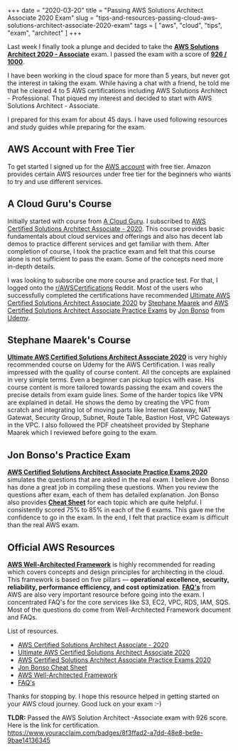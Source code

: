 +++
date = "2020-03-20"
title = "Passing AWS Solutions Architect Associate 2020 Exam"
slug = "tips-and-resources-passing-cloud-aws-solutions-architect-associate-2020-exam"
tags = [
    "aws", "cloud", 
    "tips",
    "exam",
    "architect"
]
+++

Last week I finally took a plunge and decided to take the **[AWS Solutions Architect 2020 - Associate](https://aws.amazon.com/certification/certified-solutions-architect-associate/)** exam. I passed the exam with a score of **[926 / 1000](https://www.certmetrics.com/amazon/public/badge.aspx?i=1&t=c&d=2020-03-14&ci=AWS01122340)**.

I have been working in the cloud space for more than 5 years, but never got the interest in taking the exam. While having a chat with a friend, he told me that he cleared 4 to 5 AWS certifications including AWS Solutions Architect - Professional. That piqued my interest and decided to start with AWS Solutions Architect - Associate.

I prepared for this exam for about 45 days. I have used following resources and study guides while preparing for the exam.

## AWS Account with Free Tier

To get started I signed up for the [AWS account](https://aws.amazon.com/free/) with free tier. Amazon provides certain AWS resources under free tier for the beginners who wants to try and use different services.

## A Cloud Guru's Course

Initially started with course from [A Cloud Guru](https://acloud.guru). I subscribed to [AWS Certified Solutions Architect Associate - 2020](https://learn.acloud.guru/course/aws-certified-solutions-architect-associate/dashboard). This course provides basic fundamentals about cloud services and offerings and also has decent lab demos to practice different services and get familiar with them. After completion of course, I took the practice exam and felt that this course alone is not sufficient to pass the exam. Some of the concepts need more in-depth details.

I was looking to subscribe one more course and practice test. For that, I logged onto the [r/AWSCertifications](https://reddit.com/r/awscertifications) Reddit. Most of the users who successfully completed the certifications have recommended [Ultimate AWS Certified Solutions Architect Associate 2020](https://www.udemy.com/course/aws-certified-solutions-architect-associate-saa-c02/) by [Stephane Maarek](https://twitter.com/StephaneMaarek) and [AWS Certified Solutions Architect Associate Practice Exams](https://www.udemy.com/course/aws-certified-solutions-architect-associate-amazon-practice-exams-saa-c02/) by [Jon Bonso](https://twitter.com/jonbonso) from [Udemy](https://www.udemy.com/).

## Stephane Maarek's Course

**[Ultimate AWS Certified Solutions Architect Associate 2020](https://www.udemy.com/course/aws-certified-solutions-architect-associate-saa-c02/)** is very highly recommended course on Udemy for the AWS Certification. I was really impressed with the quality of course content. All the concepts are explained in very simple terms. Even a beginner can pickup topics with ease. His course content is more tailored towards passing the exam and covers the precise details from exam guide lines. Some of the harder topics like VPN are explained in detail. He shows the demo by creating the VPC from scratch and integrating lot of moving parts like Internet Gateway, NAT Gatewat, Security Group, Subnet, Route Table, Bastion Host, VPC Gateways in the VPC. I also followed the PDF cheatsheet provided by Stephane Maarek which I reviewed before going to the exam.

## Jon Bonso's Practice Exam

**[AWS Certified Solutions Architect Associate Practice Exams 2020](https://www.udemy.com/course/aws-certified-solutions-architect-associate-amazon-practice-exams-saa-c02/)** simulates the questions that are asked in the real exam. I believe Jon Bonso has done a great job in compiling these questions. When you review the questions after exam, each of them has detailed explanation. Jon Bonso also provides **[Cheat Sheet](https://tutorialsdojo.com/aws-cheat-sheets/)** for each topic which are quite helpful. I consistently scored 75% to 85% in each of the 6 exams. This gave me the confidence to go in the exam. In the end, I felt that practice exam is difficult than the real AWS exam.

## Official AWS Resources

**[AWS Well-Architected Framework](https://aws.amazon.com/architecture/well-architected/)** is highly recommended for reading which covers concepts and design principles for architecting in the cloud. This framework is based on five pillars — **operational excellence, security, reliability, performance efficiency, and cost optimization**. **[FAQ's](https://aws.amazon.com/faqs/)** from AWS are also very important resource before going into the exam. I concentrated FAQ's for the core services like S3, EC2, VPC, RDS, IAM, SQS. Most of the questions do come from Well-Architected Framework document and FAQs.

List of resources.

- [AWS Certified Solutions Architect Associate - 2020](https://learn.acloud.guru/course/aws-certified-solutions-architect-associate/dashboard)
- [Ultimate AWS Certified Solutions Architect Associate 2020](https://www.udemy.com/course/aws-certified-solutions-architect-associate-saa-c02/)
- [AWS Certified Solutions Architect Associate Practice Exams 2020](https://www.udemy.com/course/aws-certified-solutions-architect-associate-amazon-practice-exams-saa-c02/)
- [Jon Bonso Cheat Sheet](https://tutorialsdojo.com/aws-cheat-sheets/)
- [AWS Well-Architected Framework](https://aws.amazon.com/architecture/well-architected/)
- [FAQ's](https://aws.amazon.com/faqs/)

Thanks for stopping by. I hope this resource helped in getting started on your AWS cloud journey. Good luck on your exam :-)

**TLDR:** Passed the AWS Solution Architect -Associate exam with 926 score. Here is the link for certification. <https://www.youracclaim.com/badges/8f3ffad2-a7dd-48e8-be9e-9bae14136345>
